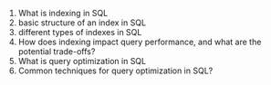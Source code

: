 1. What is indexing in SQL
2. basic structure of an index in SQL
3. different types of indexes in SQL
4. How does indexing impact query performance, and what are the potential trade-offs?
5. What is query optimization in SQL
6. Common techniques for query optimization in SQL?
